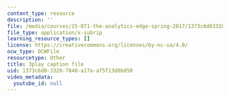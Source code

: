 ```yaml
---
content_type: resource
description: ''
file: /media/courses/15-071-the-analytics-edge-spring-2017/1373c6d033287840a17aaf5f13d0bd50_d2CfWJkklvo.srt
file_type: application/x-subrip
learning_resource_types: []
license: https://creativecommons.org/licenses/by-nc-sa/4.0/
ocw_type: OCWFile
resourcetype: Other
title: 3play caption file
uid: 1373c6d0-3328-7840-a17a-af5f13d0bd50
video_metadata:
  youtube_id: null
---
```

